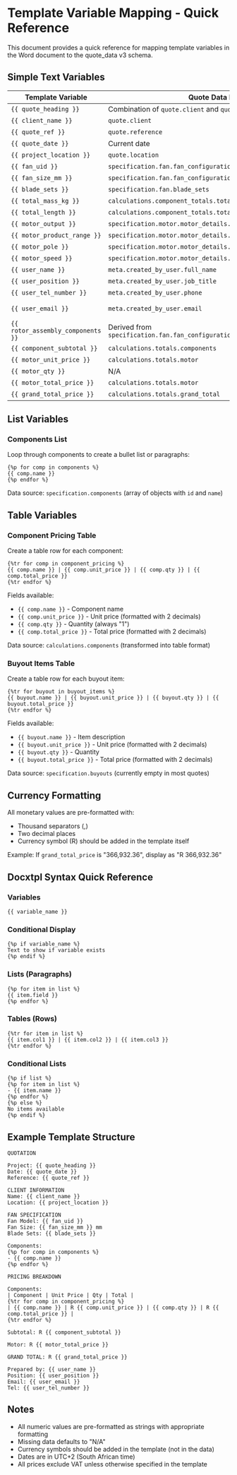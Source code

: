 # Template Variable Mapping - Quick Reference

This document provides a quick reference for mapping template variables in the Word document to the quote_data v3 schema.

## Simple Text Variables

| Template Variable | Quote Data Path | Format/Notes |
|------------------|-----------------|--------------|
| `{{ quote_heading }}` | Combination of `quote.client` and `quote.project` | "Client - Project" |
| `{{ client_name }}` | `quote.client` | Text |
| `{{ quote_ref }}` | `quote.reference` | Text |
| `{{ quote_date }}` | Current date | YYYY-MM-DD (UTC+2) |
| `{{ project_location }}` | `quote.location` | Text |
| `{{ fan_uid }}` | `specification.fan.fan_configuration.uid` | Text (e.g., "Ø915-Ø625") |
| `{{ fan_size_mm }}` | `specification.fan.fan_configuration.fan_size_mm` | Number as string |
| `{{ blade_sets }}` | `specification.fan.blade_sets` | Number as string |
| `{{ total_mass_kg }}` | `calculations.component_totals.total_mass_kg` | Formatted number (e.g., "1,138.01") |
| `{{ total_length }}` | `calculations.component_totals.total_length_mm` | Formatted number |
| `{{ motor_output }}` | `specification.motor.motor_details.rated_output` | Number as string |
| `{{ motor_product_range }}` | `specification.motor.motor_details.product_range` | Text |
| `{{ motor_pole }}` | `specification.motor.motor_details.poles` | Number as string |
| `{{ motor_speed }}` | `specification.motor.motor_details.speed` | Number as string |
| `{{ user_name }}` | `meta.created_by_user.full_name` | Text (e.g., "Bernard Viviers") |
| `{{ user_position }}` | `meta.created_by_user.job_title` | Text (e.g., "Sales Engineer") |
| `{{ user_tel_number }}` | `meta.created_by_user.phone` | Text (e.g., "+27 82 345 6789") |
| `{{ user_email }}` | `meta.created_by_user.email` | Text (e.g., "bernard.viviers@airblowfans.co.za") |
| `{{ rotor_assembly_components }}` | Derived from `specification.fan.fan_configuration.auto_selected_components` | Comma-separated names |
| `{{ component_subtotal }}` | `calculations.totals.components` | Formatted currency |
| `{{ motor_unit_price }}` | `calculations.totals.motor` | Formatted currency |
| `{{ motor_qty }}` | N/A | "1" (hardcoded) |
| `{{ motor_total_price }}` | `calculations.totals.motor` | Formatted currency |
| `{{ grand_total_price }}` | `calculations.totals.grand_total` | Formatted currency |

## List Variables

### Components List
Loop through components to create a bullet list or paragraphs:

```
{%p for comp in components %}
{{ comp.name }}
{%p endfor %}
```

Data source: `specification.components` (array of objects with `id` and `name`)

## Table Variables

### Component Pricing Table
Create a table row for each component:

```
{%tr for comp in component_pricing %}
{{ comp.name }} | {{ comp.unit_price }} | {{ comp.qty }} | {{ comp.total_price }}
{%tr endfor %}
```

Fields available:
- `{{ comp.name }}` - Component name
- `{{ comp.unit_price }}` - Unit price (formatted with 2 decimals)
- `{{ comp.qty }}` - Quantity (always "1")
- `{{ comp.total_price }}` - Total price (formatted with 2 decimals)

Data source: `calculations.components` (transformed into table format)

### Buyout Items Table
Create a table row for each buyout item:

```
{%tr for buyout in buyout_items %}
{{ buyout.name }} | {{ buyout.unit_price }} | {{ buyout.qty }} | {{ buyout.total_price }}
{%tr endfor %}
```

Fields available:
- `{{ buyout.name }}` - Item description
- `{{ buyout.unit_price }}` - Unit price (formatted with 2 decimals)
- `{{ buyout.qty }}` - Quantity
- `{{ buyout.total_price }}` - Total price (formatted with 2 decimals)

Data source: `specification.buyouts` (currently empty in most quotes)

## Currency Formatting
All monetary values are pre-formatted with:
- Thousand separators (,)
- Two decimal places
- Currency symbol (R) should be added in the template itself

Example: If `grand_total_price` is "366,932.36", display as "R 366,932.36"

## Docxtpl Syntax Quick Reference

### Variables
```
{{ variable_name }}
```

### Conditional Display
```
{%p if variable_name %}
Text to show if variable exists
{%p endif %}
```

### Lists (Paragraphs)
```
{%p for item in list %}
{{ item.field }}
{%p endfor %}
```

### Tables (Rows)
```
{%tr for item in list %}
{{ item.col1 }} | {{ item.col2 }} | {{ item.col3 }}
{%tr endfor %}
```

### Conditional Lists
```
{%p if list %}
{%p for item in list %}
- {{ item.name }}
{%p endfor %}
{%p else %}
No items available
{%p endif %}
```

## Example Template Structure

```
QUOTATION

Project: {{ quote_heading }}
Date: {{ quote_date }}
Reference: {{ quote_ref }}

CLIENT INFORMATION
Name: {{ client_name }}
Location: {{ project_location }}

FAN SPECIFICATION
Fan Model: {{ fan_uid }}
Fan Size: {{ fan_size_mm }} mm
Blade Sets: {{ blade_sets }}

Components:
{%p for comp in components %}
- {{ comp.name }}
{%p endfor %}

PRICING BREAKDOWN

Components:
| Component | Unit Price | Qty | Total |
{%tr for comp in component_pricing %}
| {{ comp.name }} | R {{ comp.unit_price }} | {{ comp.qty }} | R {{ comp.total_price }} |
{%tr endfor %}

Subtotal: R {{ component_subtotal }}

Motor: R {{ motor_total_price }}

GRAND TOTAL: R {{ grand_total_price }}

Prepared by: {{ user_name }}
Position: {{ user_position }}
Email: {{ user_email }}
Tel: {{ user_tel_number }}
```

## Notes
- All numeric values are pre-formatted as strings with appropriate formatting
- Missing data defaults to "N/A"
- Currency symbols should be added in the template (not in the data)
- Dates are in UTC+2 (South African time)
- All prices exclude VAT unless otherwise specified in the template

